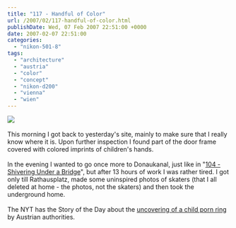 ```yaml
---
title: "117 - Handful of Color"
url: /2007/02/117-handful-of-color.html
publishDate: Wed, 07 Feb 2007 22:51:00 +0000
date: 2007-02-07 22:51:00
categories: 
  - "nikon-501-8"
tags: 
  - "architecture"
  - "austria"
  - "color"
  - "concept"
  - "nikon-d200"
  - "vienna"
  - "wien"
---
```

<a href="https://d25zfm9zpd7gm5.cloudfront.net/1200x1200/2007/20070207_072359_ps.jpg"><img src="https://d25zfm9zpd7gm5.cloudfront.net/0600x0600/2007/20070207_072359_ps.jpg"/></a><br/><br/>This morning I got back to yesterday's site, mainly to make sure that I really know where it is. Upon further inspection I found part of the door frame covered with colored imprints of children's hands.<br/><br/>In the evening I wanted to go once more to Donaukanal, just like in "<a href="/2007/01/104-shivering-under-bridge.html" target="_blank">104 - Shivering Under a Bridge</a>", but after 13 hours of work I was rather tired. I got only till Rathausplatz, made some uninspired photos of skaters (that I all deleted at home - the photos, not the skaters) and then took the underground home.<br/><br/>The NYT has the Story of the Day about the <a href="http://www.nytimes.com/aponline/world/AP-Austria-Child-Porn.html?_r=1&oref=slogin" target="_blank">uncovering of a child porn ring</a> by Austrian authorities.

